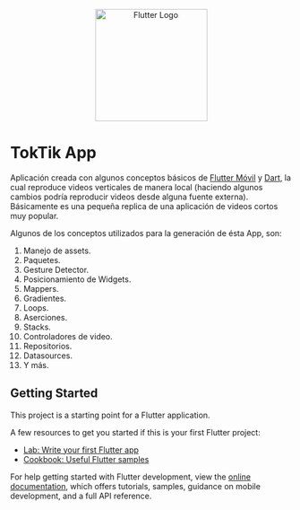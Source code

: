 <p align="center">
  <a href="https://flutter.dev/" target="blank"><img src="https://storage.googleapis.com/cms-storage-bucket/6a07d8a62f4308d2b854.svg" width="200" alt="Flutter Logo"/></a>
</p>

# TokTik App

Aplicación creada con algunos conceptos básicos de [Flutter Móvil](https://flutter.dev/) y [Dart](https://dart.dev/), la cual reproduce videos verticales de manera local (haciendo algunos cambios podría reproducir videos desde alguna fuente externa). Básicamente es una pequeña replica de una aplicación de videos cortos muy popular.

Algunos de los conceptos utilizados para la generación de ésta App, son:

1. Manejo de assets.
2. Paquetes.
3. Gesture Detector.
4. Posicionamiento de Widgets.
5. Mappers.
6. Gradientes.
7. Loops.
8. Aserciones.
9. Stacks.
10. Controladores de video.
11. Repositorios.
12. Datasources.
13. Y más.

## Getting Started

This project is a starting point for a Flutter application.

A few resources to get you started if this is your first Flutter project:

- [Lab: Write your first Flutter app](https://docs.flutter.dev/get-started/codelab)
- [Cookbook: Useful Flutter samples](https://docs.flutter.dev/cookbook)

For help getting started with Flutter development, view the
[online documentation](https://docs.flutter.dev/), which offers tutorials,
samples, guidance on mobile development, and a full API reference.
